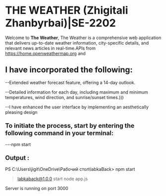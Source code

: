 # <span style="font-size:larger;">**THE WEATHER  (Zhigitali Zhanbyrbai)|SE-2202**</span>

Welcome to **The Weather**, The Weather is a comprehensive web application that delivers up-to-date weather information, city-specific details, and relevant news articles in real-time.APIs from https://home.openweathermap.org and 

## <span style="font-size:larger;">I have incorporated the following:
</span>

--Extended weather forecast feature, offering a 14-day outlook.

--Detailed information for each day, including maximum and minimum temperatures, wind direction, and sunrise/sunset times.)))


--I have enhanced the user interface by implementing an aesthetically pleasing design

### <span style="font-size:larger;">To initiate the process, start by entering the following command in your terminal:</span>
---npm start
### <span style="font-size:larger;">Output :</span>
PS C:\Users\jigit\OneDrive\Рабочий стол\labkaBack> npm start

> labkaback@1.0.0 start
> node app.js

Server is running on port 3000



